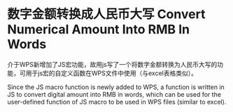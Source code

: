 # 数字金额转换成人民币大写 Convert Numerical Amount  Into RMB In Words  

介于WPS新增加了JS宏功能，故用js写了一个将数字金额转换为人民币大写的功能，可用于js宏的自定义函数在WPS文件中使用（与excel表格类似）。  

Since the JS macro function is newly added to WPS, a function is written in JS to convert digital amount into RMB in words, which can be used for the user-defined function of JS macro to be used in WPS files (similar to excel).
